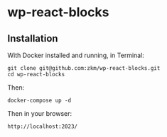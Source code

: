 # wp-react-blocks
## Installation

With Docker installed and running, in Terminal:

````
git clone git@github.com:zkm/wp-react-blocks.git
cd wp-react-blocks
````

Then:

````
docker-compose up -d
````

Then in your browser:
````
http://localhost:2023/
````
